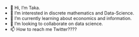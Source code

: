 - 👋 Hi, I’m Taka.
- 👀 I’m interested in discrete mathematics and Data-Science.
- 🌱 I’m currently learning about economics and information.
- 💞️ I’m looking to collaborate on data science.
- 📫 How to reach me Twitter????

<!---
Taka0007/Taka0007 is a ✨ special ✨ repository because its `README.md` (this file) appears on your GitHub profile.
You can click the Preview link to take a look at your changes.
--->
